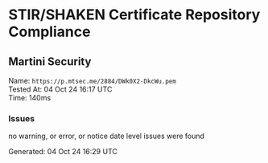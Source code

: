 # STIR/SHAKEN Certificate Repository Compliance

## Martini Security

Name: `https://p.mtsec.me/2884/DWk0X2-DkcWu.pem`\
Tested At: 04 Oct 24 16:17 UTC\
Time: 140ms

### Issues

no warning, or error, or notice date level issues were found

Generated: 04 Oct 24 16:29 UTC